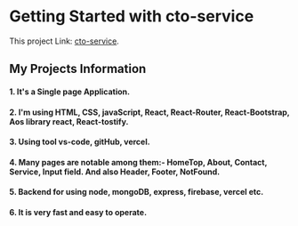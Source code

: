 # Getting Started with cto-service

This project Link:  [cto-service](https://github.com/facebook/create-react-app).

## My Projects Information

#### 1. It's a Single page Application. 
#### 2. I'm using HTML, CSS, javaScript, React, React-Router, React-Bootstrap, Aos library react, React-tostify.
#### 3. Using tool vs-code, gitHub, vercel.
#### 4. Many pages are notable among them:- HomeTop, About, Contact, Service, Input field. And also Header, Footer, NotFound.
#### 5. Backend for using node, mongoDB, express, firebase, vercel etc.
#### 6. It is very fast and easy to operate.
